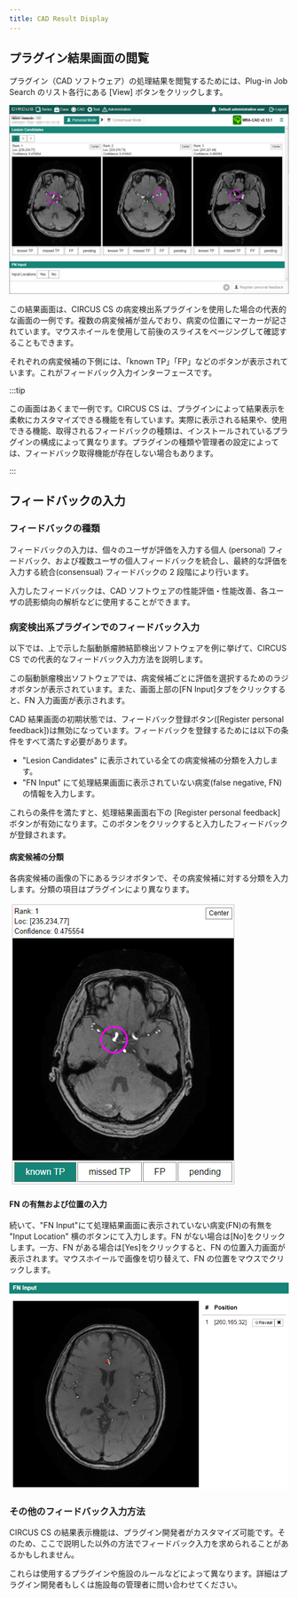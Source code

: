 ```yaml
---
title: CAD Result Display
---
```


## プラグイン結果画面の閲覧

プラグイン（CAD ソフトウェア）の処理結果を閲覧するためには、Plug-in Job Search のリスト各行にある [View] ボタンをクリックします。

![CAD result display](example-mra-cad.png)

この結果画面は、CIRCUS CS の病変検出系プラグインを使用した場合の代表的な画面の一例です。複数の病変候補が並んでおり、病変の位置にマーカーが記されています。マウスホイールを使用して前後のスライスをページングして確認することもできます。

それぞれの病変候補の下側には、「known TP」「FP」などのボタンが表示されています。これがフィードバック入力インターフェースです。

:::tip

この画面はあくまで一例です。CIRCUS CS は、プラグインによって結果表示を柔軟にカスタマイズできる機能を有しています。実際に表示される結果や、使用できる機能、取得されるフィードバックの種類は、インストールされているプラグインの構成によって異なります。プラグインの種類や管理者の設定によっては、フィードバック取得機能が存在しない場合もあります。

:::

## フィードバックの入力

### フィードバックの種類

フィードバックの入力は、個々のユーザが評価を入力する個人 (personal) フィードバック、および複数ユーザの個人フィードバックを統合し、最終的な評価を入力する統合(consensual) フィードバックの 2 段階により行います。

入力したフィードバックは、CAD ソフトウェアの性能評価・性能改善、各ユーザの読影傾向の解析などに使用することができます。

### 病変検出系プラグインでのフィードバック入力

以下では、上で示した脳動脈瘤肺結節検出ソフトウェアを例に挙げて、CIRCUS CS での代表的なフィードバック入力方法を説明します。

この脳動脈瘤検出ソフトウェアでは、病変候補ごとに評価を選択するためのラジオボタンが表示されています。また、画面上部の[FN Input]タブをクリックすると、FN 入力画面が表示されます。

CAD 結果画面の初期状態では、フィードバック登録ボタン([Register personal feedback])は無効になっています。フィードバックを登録するためには以下の条件をすべて満たす必要があります。

- "Lesion Candidates" に表示されている全ての病変候補の分類を入力します。
- "FN Input" にて処理結果画面に表示されていない病変(false negative, FN)の情報を入力します。

これらの条件を満たすと、処理結果画面右下の [Register personal feedback] ボタンが有効になります。このボタンをクリックすると入力したフィードバックが登録されます。

#### 病変候補の分類

各病変候補の画像の下にあるラジオボタンで、その病変候補に対する分類を入力します。分類の項目はプラグインにより異なります。

![Lesion candidate classification](lesion-candidate-classification.png)

#### FN の有無および位置の入力

続いて、"FN Input"にて処理結果画面に表示されていない病変(FN)の有無を "Input Location" 横のボタンにて入力します。FN がない場合は[No]をクリックします。一方、FN がある場合は[Yes]をクリックすると、FN の位置入力画面が表示されます。マウスホイールで画像を切り替えて、FN の位置をマウスでクリックします。

![FN Input](fn-input.png)

### その他のフィードバック入力方法

CIRCUS CS の結果表示機能は、プラグイン開発者がカスタマイズ可能です。そのため、ここで説明した以外の方法でフィードバック入力を求められることがあるかもしれません。

これらは使用するプラグインや施設のルールなどによって異なります。詳細はプラグイン開発者もしくは施設毎の管理者に問い合わせてください。
